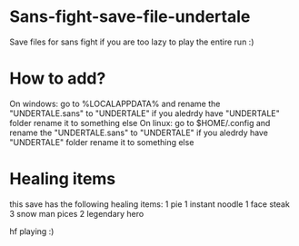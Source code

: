# Sans-fight-save-file-undertale
Save files for sans fight if you are too lazy to play the entire run :)

# How to add?
  On windows:
    go to %LOCALAPPDATA% and rename the "UNDERTALE.sans" to "UNDERTALE" if you aledrdy have "UNDERTALE" folder rename it to something else
  On linux:
    go to $HOME/.config and rename the "UNDERTALE.sans" to "UNDERTALE" if you aledrdy have "UNDERTALE" folder rename it to something else
 
# Healing items
this save has the following healing items:
1 pie
1 instant noodle 
1 face steak 
3 snow man pices
2 legendary hero

hf playing :)
